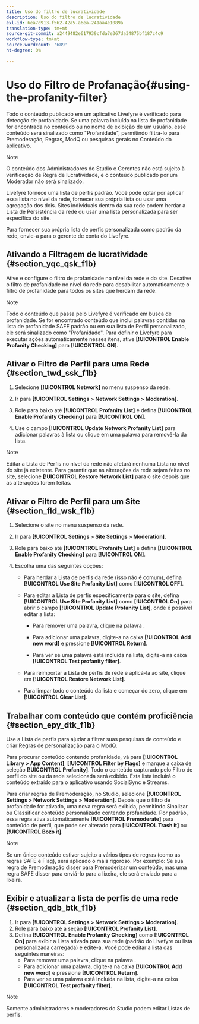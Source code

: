 ```yaml
---
title: Uso do filtro de lucratividade
description: Uso do filtro de lucratividade
exl-id: 6ea7d913-f562-42a5-a6ea-241aa4e1089a
translation-type: tm+mt
source-git-commit: a2449482e617939cfda7e367da34875bf187c4c9
workflow-type: tm+mt
source-wordcount: '689'
ht-degree: 0%

---
```


# Uso do Filtro de Profanação{#using-the-profanity-filter}

Todo o conteúdo publicado em um aplicativo Livefyre é verificado para detecção de profanidade. Se uma palavra incluída na lista de profanidade for encontrada no conteúdo ou no nome de exibição de um usuário, esse conteúdo será sinalizado como &quot;Profanidade&quot;, permitindo filtrá-lo para Premoderação, Regras, ModQ ou pesquisas gerais no Conteúdo do aplicativo.

>[!NOTE]
>
>O conteúdo dos Administradores do Studio e Gerentes não está sujeito à verificação de Regra de lucratividade, e o conteúdo publicado por um Moderador não será sinalizado.

Livefyre fornece uma lista de perfis padrão. Você pode optar por aplicar essa lista no nível da rede, fornecer sua própria lista ou usar uma agregação dos dois. Sites individuais dentro da sua rede podem herdar a Lista de Persistência da rede ou usar uma lista personalizada para ser específica do site.

Para fornecer sua própria lista de perfis personalizada como padrão da rede, envie-a para o gerente de conta do Livefyre.

## Ativando a Filtragem de lucratividade {#section_yqc_qsk_f1b}

Ative e configure o filtro de profanidade no nível da rede e do site. Desative o filtro de profanidade no nível da rede para desabilitar automaticamente o filtro de profanidade para todos os sites que herdam da rede.

>[!NOTE]
>
>Todo o conteúdo que passa pelo Livefyre é verificado em busca de profanidade. Se for encontrado conteúdo que inclui palavras contidas na lista de profanidade SAFE padrão ou em sua lista de Perfil personalizado, ele será sinalizado como &quot;Profanidade&quot;. Para definir o Livefyre para executar ações automaticamente nesses itens, ative **[!UICONTROL Enable Profanity Checking]** para **[!UICONTROL ON]**.

## Ativar o Filtro de Perfil para uma Rede {#section_twd_ssk_f1b}

1. Selecione **[!UICONTROL Network]** no menu suspenso da rede.
1. Ir para **[!UICONTROL Settings > Network Settings > Moderation]**.
1. Role para baixo até **[!UICONTROL Profanity List]** e defina **[!UICONTROL Enable Profanity Checking]** para **[!UICONTROL ON]**.

1. Use o campo **[!UICONTROL Update Network Profanity List]** para adicionar palavras à lista ou clique em uma palavra para removê-la da lista.

>[!NOTE]
>
>Editar a Lista de Perfis no nível da rede não afetará nenhuma Lista no nível do site já existente. Para garantir que as alterações da rede sejam feitas no site, selecione **[!UICONTROL Restore Network List]** para o site depois que as alterações forem feitas.

## Ativar o Filtro de Perfil para um Site {#section_fld_wsk_f1b}

1. Selecione o site no menu suspenso da rede.
1. Ir para **[!UICONTROL Settings > Site Settings > Moderation]**.
1. Role para baixo até **[!UICONTROL Profanity List]** e defina **[!UICONTROL Enable Profanity Checking]** para **[!UICONTROL ON]**.

1. Escolha uma das seguintes opções:

   * Para herdar a Lista de perfis da rede (isso não é comum), defina **[!UICONTROL Use Site Profanity List]** como **[!UICONTROL OFF]**.

   * Para editar a Lista de perfis especificamente para o site, defina **[!UICONTROL Use Site Profanity List]** como **[!UICONTROL On]** para abrir o campo **[!UICONTROL Update Profanity List]**, onde é possível editar a lista:

      * Para remover uma palavra, clique na palavra .
      * Para adicionar uma palavra, digite-a na caixa **[!UICONTROL Add new word]** e pressione **[!UICONTROL Return]**.

      * Para ver se uma palavra está incluída na lista, digite-a na caixa **[!UICONTROL Test profanity filter]**.
   * Para reimportar a Lista de perfis de rede e aplicá-la ao site, clique em **[!UICONTROL Restore Network List]**.
   * Para limpar todo o conteúdo da lista e começar do zero, clique em **[!UICONTROL Clear List]**.


## Trabalhar com conteúdo que contém proficiência {#section_epy_dtk_f1b}

Use a Lista de perfis para ajudar a filtrar suas pesquisas de conteúdo e criar Regras de personalização para o ModQ.

Para procurar conteúdo contendo profanidade, vá para **[!UICONTROL Library > App Content]**, **[!UICONTROL Filter by Flags]** e marque a caixa de seleção **[!UICONTROL Profanity]**. Todo o conteúdo capturado pelo Filtro de perfil do site ou da rede selecionada será exibido. Esta lista incluirá o conteúdo extraído para o aplicativo usando SocialSync e Streams.

Para criar regras de Premoderação, no Studio, selecione **[!UICONTROL Settings > Network Settings > Moderation]**. Depois que o filtro de profanidade for ativado, uma nova regra será exibida, permitindo Sinalizar ou Classificar conteúdo personalizado contendo profanidade. Por padrão, essa regra ativa automaticamente **[!UICONTROL Premoderate]** para conteúdo de perfil, que pode ser alterado para **[!UICONTROL Trash it]** ou **[!UICONTROL Bozo it]**.

>[!NOTE]
>
>Se um único conteúdo estiver sujeito a vários tipos de regras (como as regras SAFE e Flag), será aplicado o mais rigoroso. Por exemplo: Se sua regra de Premoderação disser para Premoderizar um conteúdo, mas uma regra SAFE disser para enviá-lo para a lixeira, ele será enviado para a lixeira.

## Exibir e atualizar a lista de perfis de uma rede {#section_qdb_btk_f1b}

1. Ir para **[!UICONTROL Settings > Network Settings > Moderation]**.
1. Role para baixo até a seção **[!UICONTROL Profanity List]**.
1. Defina **[!UICONTROL Enable Profanity Checking]** como **[!UICONTROL On]** para exibir a Lista ativada para sua rede (padrão do Livefyre ou lista personalizada carregada) e edite-a. Você pode editar a lista das seguintes maneiras:
   * Para remover uma palavra, clique na palavra .
   * Para adicionar uma palavra, digite-a na caixa **[!UICONTROL Add new word]** e pressione **[!UICONTROL Return]**.
   * Para ver se uma palavra está incluída na lista, digite-a na caixa **[!UICONTROL Test profanity filter]**.

>[!NOTE]
>
>Somente administradores e moderadores do Studio podem editar Listas de perfis.
